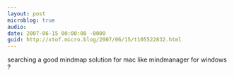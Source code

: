 ```yaml
---
layout: post
microblog: true
audio: 
date: 2007-06-15 00:00:00 -0000
guid: http://xtof.micro.blog/2007/06/15/t105522832.html
---
```

searching a good mindmap solution for mac like mindmanager for windows ?
